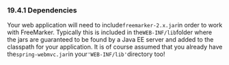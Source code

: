 ### 19.4.1 Dependencies

Your web application will need to include`freemarker-2.x.jar`in order to work with FreeMarker. Typically this is included in the`WEB-INF/lib`folder where the jars are guaranteed to be found by a Java EE server and added to the classpath for your application. It is of course assumed that you already have the`spring-webmvc.jar`in your`'WEB-INF/lib'`directory too!

